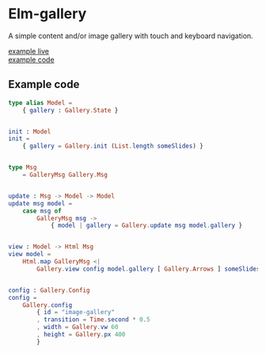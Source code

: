 # Elm-gallery

A simple content and/or image gallery with touch and keyboard navigation.


[example live](https://rl-king.github.io/elm-gallery-example/)<br>
[example code](https://github.com/rl-king/elm-gallery/tree/master/example)

## Example code
```elm
type alias Model =
    { gallery : Gallery.State }


init : Model
init =
    { gallery = Gallery.init (List.length someSlides) }


type Msg
    = GalleryMsg Gallery.Msg


update : Msg -> Model -> Model
update msg model =
    case msg of
        GalleryMsg msg ->
            { model | gallery = Gallery.update msg model.gallery }


view : Model -> Html Msg
view model =
    Html.map GalleryMsg <|
        Gallery.view config model.gallery [ Gallery.Arrows ] someSlides


config : Gallery.Config
config =
    Gallery.config
        { id = "image-gallery"
        , transition = Time.second * 0.5
        , width = Gallery.vw 60
        , height = Gallery.px 400
        }
```
